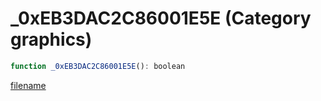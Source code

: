 # _0xEB3DAC2C86001E5E (Category graphics)

```js
function _0xEB3DAC2C86001E5E(): boolean
```

[filename](_0xEB3DAC2C86001E5E_m.md ':include')